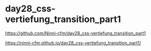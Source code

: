 # day28_css-vertiefung_transition_part1

https://github.com/Ninni-cfm/day28_css-vertiefung_transition_part1

https://ninni-cfm.github.io/day28_css-vertiefung_transition_part1/
